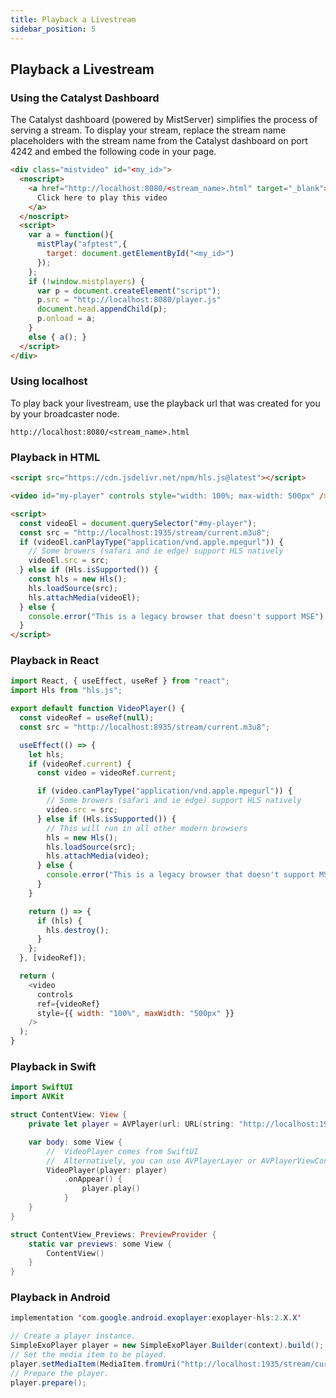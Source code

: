 ```yaml
---
title: Playback a Livestream
sidebar_position: 5
---
```


## Playback a Livestream

### Using the Catalyst Dashboard

The Catalyst dashboard (powered by MistServer) simplifies the process of serving a stream. To display your stream, replace the stream name placeholders with the stream name from the Catalyst dashboard on port 4242 and embed the following code in your page.

```html
<div class="mistvideo" id="<my_id>">
  <noscript>
    <a href="http://localhost:8080/<stream_name>.html" target="_blank">
      Click here to play this video
    </a>
  </noscript>
  <script>
    var a = function(){
      mistPlay("afptest",{
        target: document.getElementById("<my_id>")
      });
    };
    if (!window.mistplayers) {
      var p = document.createElement("script");
      p.src = "http://localhost:8080/player.js"
      document.head.appendChild(p);
      p.onload = a;
    }
    else { a(); }
  </script>
</div>
```


### Using localhost
To play back your livestream, use the playback url that was created for you by
your broadcaster node.

`http://localhost:8080/<stream_name>.html`

### Playback in HTML

```html
<script src="https://cdn.jsdelivr.net/npm/hls.js@latest"></script>

<video id="my-player" controls style="width: 100%; max-width: 500px" />

<script>
  const videoEl = document.querySelector("#my-player");
  const src = "http://localhost:1935/stream/current.m3u8";
  if (videoEl.canPlayType("application/vnd.apple.mpegurl")) {
    // Some browers (safari and ie edge) support HLS natively
    videoEl.src = src;
  } else if (Hls.isSupported()) {
    const hls = new Hls();
    hls.loadSource(src);
    hls.attachMedia(videoEl);
  } else {
    console.error("This is a legacy browser that doesn't support MSE");
  }
</script>
```

### Playback in React

```js
import React, { useEffect, useRef } from "react";
import Hls from "hls.js";

export default function VideoPlayer() {
  const videoRef = useRef(null);
  const src = "http://localhost:8935/stream/current.m3u8";

  useEffect(() => {
    let hls;
    if (videoRef.current) {
      const video = videoRef.current;

      if (video.canPlayType("application/vnd.apple.mpegurl")) {
        // Some browers (safari and ie edge) support HLS natively
        video.src = src;
      } else if (Hls.isSupported()) {
        // This will run in all other modern browsers
        hls = new Hls();
        hls.loadSource(src);
        hls.attachMedia(video);
      } else {
        console.error("This is a legacy browser that doesn't support MSE");
      }
    }

    return () => {
      if (hls) {
        hls.destroy();
      }
    };
  }, [videoRef]);

  return (
    <video
      controls
      ref={videoRef}
      style={{ width: "100%", maxWidth: "500px" }}
    />
  );
}
```

### Playback in Swift

```swift
import SwiftUI
import AVKit

struct ContentView: View {
    private let player = AVPlayer(url: URL(string: "http://localhost:1935/stream/current.m3u8")!)

    var body: some View {
        //  VideoPlayer comes from SwiftUI
        //  Alternatively, you can use AVPlayerLayer or AVPlayerViewController
        VideoPlayer(player: player)
            .onAppear() {
                player.play()
            }
    }
}

struct ContentView_Previews: PreviewProvider {
    static var previews: some View {
        ContentView()
    }
}
```

### Playback in Android

```java
implementation 'com.google.android.exoplayer:exoplayer-hls:2.X.X'

// Create a player instance.
SimpleExoPlayer player = new SimpleExoPlayer.Builder(context).build();
// Set the media item to be played.
player.setMediaItem(MediaItem.fromUri("http://localhost:1935/stream/current.m3u8"));
// Prepare the player.
player.prepare();
```
